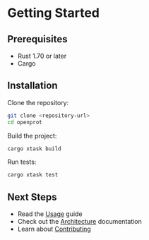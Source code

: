 # Getting Started

## Prerequisites

- Rust 1.70 or later
- Cargo

## Installation

Clone the repository:

```bash
git clone <repository-url>
cd openprot
```

Build the project:

```bash
cargo xtask build
```

Run tests:

```bash
cargo xtask test
```

## Next Steps

- Read the [Usage](./usage.md) guide
- Check out the [Architecture](./architecture.md) documentation
- Learn about [Contributing](./contributing.md)
